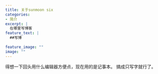 ```yaml
---
title: 关于sunmoon six
categories:
- 简介
excerpt: |
  在哪里写博客
feature_text: |
  ##写博
  
feature_image: ""
image: ""
---
```


得想一下回头用什么编辑器方便点，现在用的是记事本。
搞成只写字就行了。